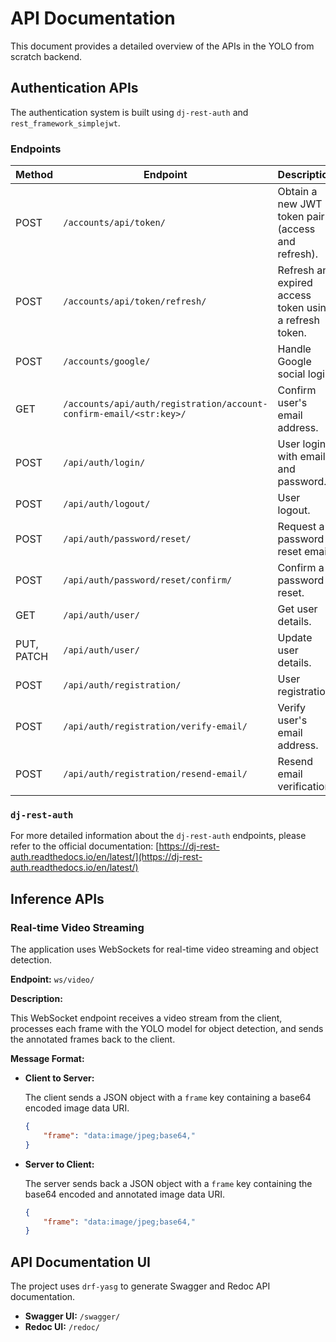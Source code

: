 # API Documentation

This document provides a detailed overview of the APIs in the YOLO from scratch backend.

## Authentication APIs

The authentication system is built using `dj-rest-auth` and `rest_framework_simplejwt`.

### Endpoints

| Method | Endpoint | Description |
| --- | --- | --- |
| POST | `/accounts/api/token/` | Obtain a new JWT token pair (access and refresh). |
| POST | `/accounts/api/token/refresh/` | Refresh an expired access token using a refresh token. |
| POST | `/accounts/google/` | Handle Google social login. |
| GET | `/accounts/api/auth/registration/account-confirm-email/<str:key>/` | Confirm user's email address. |
| POST | `/api/auth/login/` | User login with email and password. |
| POST | `/api/auth/logout/` | User logout. |
| POST | `/api/auth/password/reset/` | Request a password reset email. |
| POST | `/api/auth/password/reset/confirm/` | Confirm a password reset. |
| GET | `/api/auth/user/` | Get user details. |
| PUT, PATCH | `/api/auth/user/` | Update user details. |
| POST | `/api/auth/registration/` | User registration. |
| POST | `/api/auth/registration/verify-email/` | Verify user's email address. |
| POST | `/api/auth/registration/resend-email/` | Resend email verification. |

### `dj-rest-auth`

For more detailed information about the `dj-rest-auth` endpoints, please refer to the official documentation: [https://dj-rest-auth.readthedocs.io/en/latest/](https://dj-rest-auth.readthedocs.io/en/latest/)

## Inference APIs

### Real-time Video Streaming

The application uses WebSockets for real-time video streaming and object detection.

**Endpoint:** `ws/video/`

**Description:**

This WebSocket endpoint receives a video stream from the client, processes each frame with the YOLO model for object detection, and sends the annotated frames back to the client.

**Message Format:**

*   **Client to Server:**

    The client sends a JSON object with a `frame` key containing a base64 encoded image data URI.

    ```json
    {
        "frame": "data:image/jpeg;base64,"
    }
    ```

*   **Server to Client:**

    The server sends back a JSON object with a `frame` key containing the base64 encoded and annotated image data URI.

    ```json
    {
        "frame": "data:image/jpeg;base64,"
    }
    ```


## API Documentation UI

The project uses `drf-yasg` to generate Swagger and Redoc API documentation.

*   **Swagger UI:** `/swagger/`
*   **Redoc UI:** `/redoc/`
